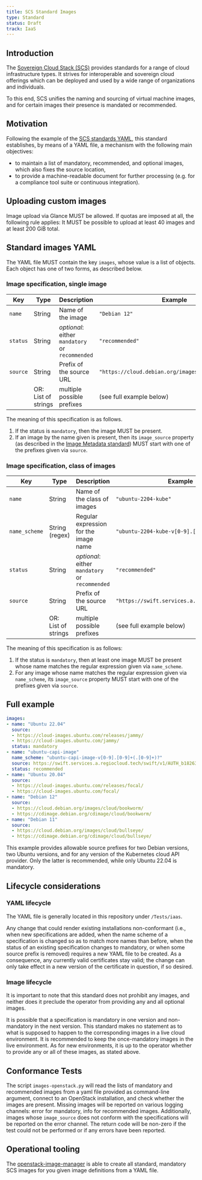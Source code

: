 ```yaml
---
title: SCS Standard Images
type: Standard
status: Draft
track: IaaS
---
```


## Introduction

The [Sovereign Cloud Stack (SCS)](https://scs.community) provides standards for a range of cloud infrastructure types.
It strives for interoperable and sovereign cloud offerings which can be deployed and used by a wide range of organizations and individuals.

To this end, SCS unifies the naming and sourcing of virtual machine images, and for certain images their presence is mandated or recommended.

## Motivation

Following the example of the [SCS standards YAML](scs-0003-v1-sovereign-cloud-standards-yaml.md),
this standard establishes, by means of a YAML file, a mechanism with the following main objectives:

- to maintain a list of mandatory, recommended, and optional images, which also fixes the source location,
- to provide a machine-readable document for further processing (e.g. for a compliance tool suite or continuous integration).

## Uploading custom images

Image upload via Glance MUST be allowed. If quotas are imposed at all, the following rule applies:
It MUST be possible to upload at least 40 images and at least 200 GiB total.

## Standard images YAML

The YAML file MUST contain the key `images`, whose value is a list of objects. Each object has one of two forms, as described below.

### Image specification, single image

| Key       | Type                 | Description                                          | Example                                              |
| --------- | -------------------- | ---------------------------------------------------- | ---------------------------------------------------- |
| `name`    | String               | Name of the image                                    | `"Debian 12"`                                        |
| `status`  | String               | _optional_: either `mandatory` or `recommended`      | `"recommended"`                                      |
| `source`  | String               | Prefix of the source URL                             | `"https://cloud.debian.org/images/cloud/bookworm/"`  |
|           | OR: List of strings  | multiple possible prefixes                           | (see full example below)                             |

The meaning of this specification is as follows.

1. If the status is `mandatory`, then the image MUST be present.
2. If an image by the name given is present, then its `image_source` property
   (as described in the [Image Metadata standard](scs-0102-v1-image-metadata.md))
   MUST start with one of the prefixes given via `source`.

### Image specification, class of images

| Key           | Type                 | Description                                          | Example                                          |
| ------------- | -------------------- | ---------------------------------------------------- | ------------------------------------------------ |
| `name`        | String               | Name of the class of images                          | `"ubuntu-2204-kube"`                             |
| `name_scheme` | String (regex)       | Regular expression for the image name                | `"ubuntu-2204-kube-v[0-9].[0-9]+(.[0-9]+)?"`     |
| `status`      | String               | _optional_: either `mandatory` or `recommended`      | `"recommended"`                                  |
| `source`      | String               | Prefix of the source URL                             | `"https://swift.services.a.regiocloud.tech"`     |
|               | OR: List of strings  | multiple possible prefixes                           | (see full example below)                         |

The meaning of this specification is as follows:

1. If the status is `mandatory`, then at least one image MUST be present whose name
   matches the regular expression given via `name_scheme`.
2. For any image whose name matches the regular expression given via `name_scheme`,
   its `image_source` property MUST start with one of the prefixes given via `source`.

## Full example

```yaml
images:
- name: "Ubuntu 22.04"
  source:
  - https://cloud-images.ubuntu.com/releases/jammy/
  - https://cloud-images.ubuntu.com/jammy/
  status: mandatory
- name: "ubuntu-capi-image"
  name_scheme: "ubuntu-capi-image-v[0-9].[0-9]+(.[0-9]+)?"
  source: https://swift.services.a.regiocloud.tech/swift/v1/AUTH_b182637428444b9aa302bb8d5a5a418c/openstack-k8s-capi-images/ubuntu-2204-kube
  status: recommended
- name: "Ubuntu 20.04"
  source:
  - https://cloud-images.ubuntu.com/releases/focal/
  - https://cloud-images.ubuntu.com/focal/
- name: "Debian 12"
  source:
  - https://cloud.debian.org/images/cloud/bookworm/
  - https://cdimage.debian.org/cdimage/cloud/bookworm/
- name: "Debian 11"
  source:
  - https://cloud.debian.org/images/cloud/bullseye/
  - https://cdimage.debian.org/cdimage/cloud/bullseye/
```

This example provides allowable source prefixes for two Debian versions, two Ubuntu
versions, and for any version of the Kubernetes cloud API provider. Only the latter is
recommended, while only Ubuntu 22.04 is mandatory.

## Lifecycle considerations

### YAML lifecycle

The YAML file is generally located in this repository under `/Tests/iaas`.

Any change that could render existing installations non-conformant (i.e., when new
specifications are added, when the name scheme of a specification is changed so as to
match more names than before, when the status of an existing specification changes to
mandatory, or when some source prefix is removed) requires a new YAML file to be created.
As a consequence, any currently valid certificates stay valid; the change can only take
effect in a new version of the certificate in question, if so desired.

### Image lifecycle

It is important to note that this standard does not prohibit any images, and neither
does it preclude the operator from providing any and all optional images.

It is possible that a specification is mandatory in one version and non-mandatory in the
next version. This standard makes no statement as to what is supposed to happen to the
corresponding images in a live cloud environment. It is recommended to keep the
once-mandatory images in the live environment. As for new environments, it is up to the
operator whether to provide any or all of these images, as stated above.

## Conformance Tests

The script `images-openstack.py` will read the lists of mandatory and recommended images
from a yaml file provided as command-line argument, connect to an OpenStack installation,
and check whether the images are present. Missing images will be reported on various
logging channels: error for mandatory, info for recommended images. Additionally, images
whose `image_source` does not conform with the specifications will be reported on the
error channel. The return code will be non-zero if the test could not be performed or
if any errors have been reported.

## Operational tooling

The [openstack-image-manager](https://github.com/osism/openstack-image-manager) is able to
create all standard, mandatory SCS images for you given image definitions from a YAML file.
